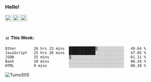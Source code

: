 ### Hello!
<a href="https://www.facebook.com/tumo.kgosiyame">
  <img align="left" alt="Tumo kgosiyame" width="22px" src="https://raw.githubusercontent.com/peterthehan/peterthehan/master/assets/facebook.svg" />
</a>
<a href="https://twitter.com/Tumo505">
  <img align="left" alt="Tumo kgosiyame | Twitter" width="22px" src="https://raw.githubusercontent.com/peterthehan/peterthehan/master/assets/twitter.svg" />
</a>
<a href="https://www.linkedin.com/in/tumo-kgosiyame-23a696168/">
  <img align="left" alt="Tumo kgosiyame | Linkedin" width="22px" src="https://raw.githubusercontent.com/peterthehan/peterthehan/master/assets/linkedin.svg" />
</a>

<br/>
<br/>
<br/>

📊 **This  Week:**

<!--START_SECTION:waka-->
```text
Other        26 hrs 23 mins  ████████████▒░░░░░░░░░░░░   49.64 % 
JavaScript   25 hrs 26 mins  ████████████░░░░░░░░░░░░░   47.85 % 
JSON         35 mins         ▒░░░░░░░░░░░░░░░░░░░░░░░░   01.11 % 
Bash         10 mins         ░░░░░░░░░░░░░░░░░░░░░░░░░   00.34 % 
HTML         9 mins          ░░░░░░░░░░░░░░░░░░░░░░░░░   00.30 % 
```
<!--END_SECTION:waka-->

 <img align="left" src="https://github-readme-stats.vercel.app/api?username=Tumo505&show_icons=true&theme=gotham" alt="Tumo505" />


